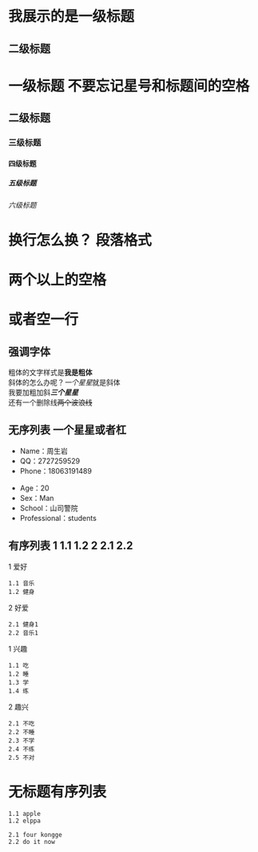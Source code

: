  我展示的是一级标题
 ============
 
 二级标题
 -------
 
 # 一级标题  不要忘记星号和标题间的空格
 
 ## 二级标题
 
 ### 三级标题
 
 #### 四级标题
 
 ##### 五级标题
 
 ###### 六级标题
 
 # 换行怎么换？ 段落格式    
 #  两个以上的空格    
 
 # 或者空一行

## 强调字体  
粗体的文字样式是**我是粗体**    
斜体的怎么办呢？*一个星星*就是斜体   
我要加粗加斜***三个星星***  
还有一个删除线~~两个波浪线~~
 
 ## 无序列表 一个星星或者杠  
 * Name：周生岩
 * QQ：2727259529
 * Phone：18063191489
 
 - Age：20
 - Sex：Man
 - School：山司警院
 - Professional：students
 
 ## 有序列表  1 1.1 1.2 2 2.1 2.2
 
1 爱好

    1.1 音乐
    1.2 健身
   
2 好爱 

    2.1 健身1
    2.2 音乐1
	
1 兴趣

    1.1 吃
    1.2 睡
    1.3 学
    1.4 练
   
2 趣兴

    2.1 不吃
    2.2 不睡
    2.3 不学
    2.4 不练
    2.5 不对

# 无标题有序列表

    1.1 apple
	1.2 elppa
	
	2.1 four kongge
	2.2 do it now
	
	